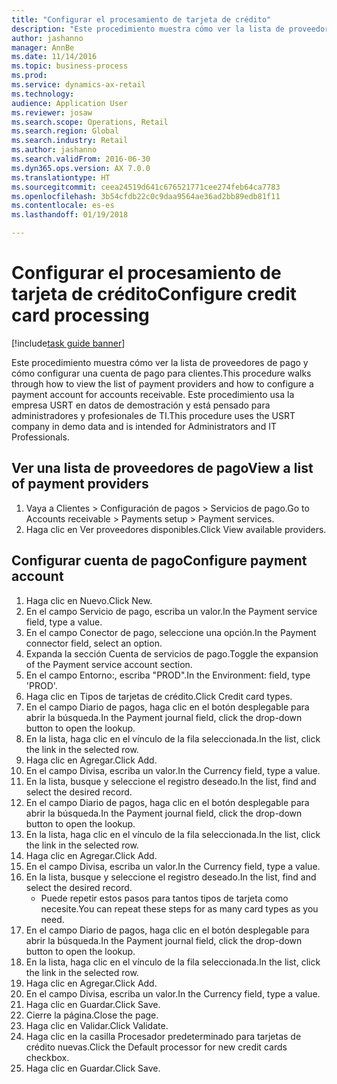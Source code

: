 ```yaml
--- 
title: "Configurar el procesamiento de tarjeta de crédito"
description: "Este procedimiento muestra cómo ver la lista de proveedores de pago y cómo configurar una cuenta de pago para clientes."
author: jashanno
manager: AnnBe
ms.date: 11/14/2016
ms.topic: business-process
ms.prod: 
ms.service: dynamics-ax-retail
ms.technology: 
audience: Application User
ms.reviewer: josaw
ms.search.scope: Operations, Retail
ms.search.region: Global
ms.search.industry: Retail
ms.author: jashanno
ms.search.validFrom: 2016-06-30
ms.dyn365.ops.version: AX 7.0.0
ms.translationtype: HT
ms.sourcegitcommit: ceea24519d641c676521771cee274feb64ca7783
ms.openlocfilehash: 3b54cfdb22c0c9daa9564ae36ad2bb89edb81f11
ms.contentlocale: es-es
ms.lasthandoff: 01/19/2018

---
```

# <a name="configure-credit-card-processing"></a><span data-ttu-id="57de3-103">Configurar el procesamiento de tarjeta de crédito</span><span class="sxs-lookup"><span data-stu-id="57de3-103">Configure credit card processing</span></span>

[!include[task guide banner](../includes/task-guide-banner.md)]

<span data-ttu-id="57de3-104">Este procedimiento muestra cómo ver la lista de proveedores de pago y cómo configurar una cuenta de pago para clientes.</span><span class="sxs-lookup"><span data-stu-id="57de3-104">This procedure walks through how to view the list of payment providers and how to configure a payment account for accounts receivable.</span></span> <span data-ttu-id="57de3-105">Este procedimiento usa la empresa USRT en datos de demostración y está pensado para administradores y profesionales de TI.</span><span class="sxs-lookup"><span data-stu-id="57de3-105">This procedure uses the USRT company in demo data and is intended for Administrators and IT Professionals.</span></span>


## <a name="view-a-list-of-payment-providers"></a><span data-ttu-id="57de3-106">Ver una lista de proveedores de pago</span><span class="sxs-lookup"><span data-stu-id="57de3-106">View a list of payment providers</span></span>
1. <span data-ttu-id="57de3-107">Vaya a Clientes > Configuración de pagos > Servicios de pago.</span><span class="sxs-lookup"><span data-stu-id="57de3-107">Go to Accounts receivable > Payments setup > Payment services.</span></span>
2. <span data-ttu-id="57de3-108">Haga clic en Ver proveedores disponibles.</span><span class="sxs-lookup"><span data-stu-id="57de3-108">Click View available providers.</span></span>

## <a name="configure-payment-account"></a><span data-ttu-id="57de3-109">Configurar cuenta de pago</span><span class="sxs-lookup"><span data-stu-id="57de3-109">Configure payment account</span></span>
1. <span data-ttu-id="57de3-110">Haga clic en Nuevo.</span><span class="sxs-lookup"><span data-stu-id="57de3-110">Click New.</span></span>
2. <span data-ttu-id="57de3-111">En el campo Servicio de pago, escriba un valor.</span><span class="sxs-lookup"><span data-stu-id="57de3-111">In the Payment service field, type a value.</span></span>
3. <span data-ttu-id="57de3-112">En el campo Conector de pago, seleccione una opción.</span><span class="sxs-lookup"><span data-stu-id="57de3-112">In the Payment connector field, select an option.</span></span>
4. <span data-ttu-id="57de3-113">Expanda la sección Cuenta de servicios de pago.</span><span class="sxs-lookup"><span data-stu-id="57de3-113">Toggle the expansion of the Payment service account section.</span></span>
5. <span data-ttu-id="57de3-114">En el campo Entorno:, escriba "PROD".</span><span class="sxs-lookup"><span data-stu-id="57de3-114">In the Environment: field, type 'PROD'.</span></span>
6. <span data-ttu-id="57de3-115">Haga clic en Tipos de tarjetas de crédito.</span><span class="sxs-lookup"><span data-stu-id="57de3-115">Click Credit card types.</span></span>
7. <span data-ttu-id="57de3-116">En el campo Diario de pagos, haga clic en el botón desplegable para abrir la búsqueda.</span><span class="sxs-lookup"><span data-stu-id="57de3-116">In the Payment journal field, click the drop-down button to open the lookup.</span></span>
8. <span data-ttu-id="57de3-117">En la lista, haga clic en el vínculo de la fila seleccionada.</span><span class="sxs-lookup"><span data-stu-id="57de3-117">In the list, click the link in the selected row.</span></span>
9. <span data-ttu-id="57de3-118">Haga clic en Agregar.</span><span class="sxs-lookup"><span data-stu-id="57de3-118">Click Add.</span></span>
10. <span data-ttu-id="57de3-119">En el campo Divisa, escriba un valor.</span><span class="sxs-lookup"><span data-stu-id="57de3-119">In the Currency field, type a value.</span></span>
11. <span data-ttu-id="57de3-120">En la lista, busque y seleccione el registro deseado.</span><span class="sxs-lookup"><span data-stu-id="57de3-120">In the list, find and select the desired record.</span></span>
12. <span data-ttu-id="57de3-121">En el campo Diario de pagos, haga clic en el botón desplegable para abrir la búsqueda.</span><span class="sxs-lookup"><span data-stu-id="57de3-121">In the Payment journal field, click the drop-down button to open the lookup.</span></span>
13. <span data-ttu-id="57de3-122">En la lista, haga clic en el vínculo de la fila seleccionada.</span><span class="sxs-lookup"><span data-stu-id="57de3-122">In the list, click the link in the selected row.</span></span>
14. <span data-ttu-id="57de3-123">Haga clic en Agregar.</span><span class="sxs-lookup"><span data-stu-id="57de3-123">Click Add.</span></span>
15. <span data-ttu-id="57de3-124">En el campo Divisa, escriba un valor.</span><span class="sxs-lookup"><span data-stu-id="57de3-124">In the Currency field, type a value.</span></span>
16. <span data-ttu-id="57de3-125">En la lista, busque y seleccione el registro deseado.</span><span class="sxs-lookup"><span data-stu-id="57de3-125">In the list, find and select the desired record.</span></span>
    * <span data-ttu-id="57de3-126">Puede repetir estos pasos para tantos tipos de tarjeta como necesite.</span><span class="sxs-lookup"><span data-stu-id="57de3-126">You can repeat these steps for as many card types as you need.</span></span>  
17. <span data-ttu-id="57de3-127">En el campo Diario de pagos, haga clic en el botón desplegable para abrir la búsqueda.</span><span class="sxs-lookup"><span data-stu-id="57de3-127">In the Payment journal field, click the drop-down button to open the lookup.</span></span>
18. <span data-ttu-id="57de3-128">En la lista, haga clic en el vínculo de la fila seleccionada.</span><span class="sxs-lookup"><span data-stu-id="57de3-128">In the list, click the link in the selected row.</span></span>
19. <span data-ttu-id="57de3-129">Haga clic en Agregar.</span><span class="sxs-lookup"><span data-stu-id="57de3-129">Click Add.</span></span>
20. <span data-ttu-id="57de3-130">En el campo Divisa, escriba un valor.</span><span class="sxs-lookup"><span data-stu-id="57de3-130">In the Currency field, type a value.</span></span>
21. <span data-ttu-id="57de3-131">Haga clic en Guardar.</span><span class="sxs-lookup"><span data-stu-id="57de3-131">Click Save.</span></span>
22. <span data-ttu-id="57de3-132">Cierre la página.</span><span class="sxs-lookup"><span data-stu-id="57de3-132">Close the page.</span></span>
23. <span data-ttu-id="57de3-133">Haga clic en Validar.</span><span class="sxs-lookup"><span data-stu-id="57de3-133">Click Validate.</span></span>
24. <span data-ttu-id="57de3-134">Haga clic en la casilla Procesador predeterminado para tarjetas de crédito nuevas.</span><span class="sxs-lookup"><span data-stu-id="57de3-134">Click the Default processor for new credit cards checkbox.</span></span>
25. <span data-ttu-id="57de3-135">Haga clic en Guardar.</span><span class="sxs-lookup"><span data-stu-id="57de3-135">Click Save.</span></span>


